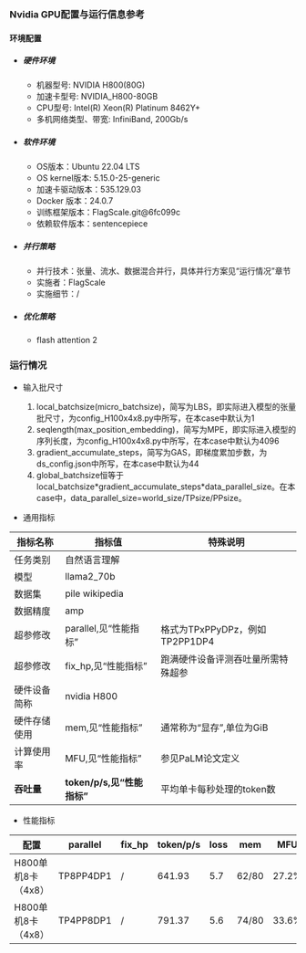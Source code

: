 
### Nvidia GPU配置与运行信息参考
#### 环境配置
- ##### 硬件环境
    - 机器型号: NVIDIA H800(80G)
    - 加速卡型号: NVIDIA_H800-80GB
    - CPU型号: Intel(R) Xeon(R) Platinum 8462Y+
    - 多机网络类型、带宽: InfiniBand, 200Gb/s

- ##### 软件环境
   - OS版本：Ubuntu 22.04 LTS
   - OS kernel版本: 5.15.0-25-generic     
   - 加速卡驱动版本：535.129.03
   - Docker 版本：24.0.7
   - 训练框架版本：FlagScale.git@6fc099c
   - 依赖软件版本：sentencepiece

- ##### 并行策略

   - 并行技术：张量、流水、数据混合并行，具体并行方案见“运行情况”章节
   - 实施者：FlagScale
   - 实施细节：/

- ##### 优化策略

   - flash attention 2

### 运行情况

* 输入批尺寸
  1. local_batchsize(micro_batchsize)，简写为LBS，即实际进入模型的张量批尺寸，为config_H100x4x8.py中所写，在本case中默认为1
  2. seqlength(max_position_embedding)，简写为MPE，即实际进入模型的序列长度，为config_H100x4x8.py中所写，在本case中默认为4096
  3. gradient_accumulate_steps，简写为GAS，即梯度累加步数，为ds_config.json中所写，在本case中默认为44
  4. global_batchsize恒等于local_batchsize\*gradient_accumulate_steps\*data_parallel_size。在本case中，data_parallel_size=world_size/TPsize/PPsize。

* 通用指标

| 指标名称     | 指标值                     | 特殊说明                           |
| ------------ | -------------------------- | ---------------------------------- |
| 任务类别     | 自然语言理解               |                                    |
| 模型         | llama2_70b                  |                                    |
| 数据集       | pile wikipedia   |                                    |
| 数据精度     | amp                        |                                    |
| 超参修改     | parallel,见“性能指标” | 格式为TPxPPyDPz，例如TP2PP1DP4 |
| 超参修改     | fix_hp,见“性能指标”        | 跑满硬件设备评测吞吐量所需特殊超参 |
| 硬件设备简称 | nvidia H800                |                                    |
| 硬件存储使用 | mem,见“性能指标”           | 通常称为“显存”,单位为GiB           |
| 计算使用率 | MFU,见“性能指标”           | 参见PaLM论文定义 |
| **吞吐量**   | **token/p/s,见“性能指标”** | 平均单卡每秒处理的token数          |

* 性能指标

| 配置                | parallel |  fix_hp           | token/p/s | loss | mem       | MFU       |
| ------------------- | ------ | ---------------- | ------ | ------- | --------- | --------- |
| H800单机8卡（4x8）  | TP8PP4DP1 |  /                | 641.93 | 5.7 | 62/80 | 27.2% |
| H800单机8卡（4x8）  | TP4PP8DP1 |  /            | 791.37 | 5.6 | 74/80 | 33.6% |